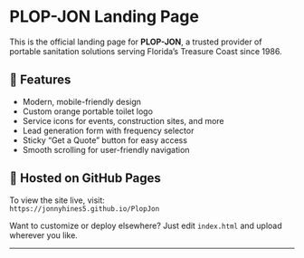 # PLOP-JON Landing Page

This is the official landing page for **PLOP-JON**, a trusted provider of portable sanitation solutions serving Florida’s Treasure Coast since 1986.

## 🔧 Features
- Modern, mobile-friendly design
- Custom orange portable toilet logo
- Service icons for events, construction sites, and more
- Lead generation form with frequency selector
- Sticky “Get a Quote” button for easy access
- Smooth scrolling for user-friendly navigation

## 🚀 Hosted on GitHub Pages
To view the site live, visit:  
`https://jonnyhines5.github.io/PlopJon`

Want to customize or deploy elsewhere? Just edit `index.html` and upload wherever you like.

---
